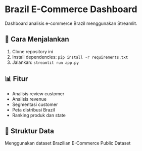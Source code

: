 # Brazil E-Commerce Dashboard

Dashboard analisis e-commerce Brazil menggunakan Streamlit.

## 🚀 Cara Menjalankan

1. Clone repository ini
2. Install dependencies: `pip install -r requirements.txt`
3. Jalankan: `streamlit run app.py`

## 📊 Fitur

- Analisis review customer
- Analisis revenue 
- Segmentasi customer
- Peta distribusi Brazil
- Ranking produk dan state

## 📁 Struktur Data

Menggunakan dataset Brazilian E-Commerce Public Dataset
